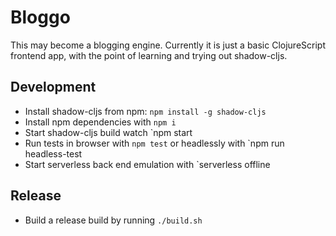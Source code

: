 # Bloggo

This may become a blogging engine. Currently it is just a basic ClojureScript
frontend app, with the point of learning and trying out shadow-cljs.

## Development

* Install shadow-cljs from npm: `npm install -g shadow-cljs`
* Install npm dependencies with `npm i`
* Start shadow-cljs build watch `npm start
* Run tests in browser with `npm test` or headlessly with `npm run headless-test
* Start serverless back end emulation with `serverless offline

## Release

* Build a release build by running `./build.sh`
